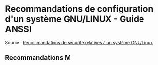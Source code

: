 # Recommandations de configuration d'un système GNU/LINUX - Guide ANSSI

Source : [Recommandations de sécurité relatives à un système GNU/Linux](https://cyber.gouv.fr/publications/recommandations-de-securite-relatives-un-systeme-gnulinux)

## Recommandations M
